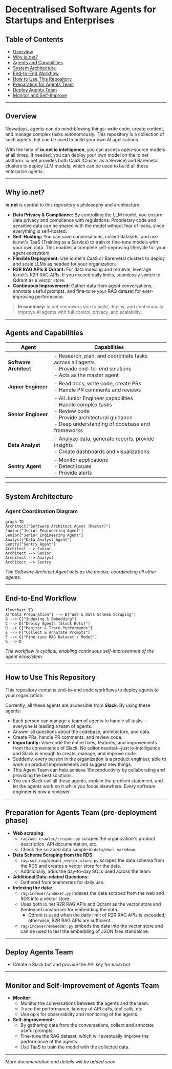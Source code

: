 # Decentralised Software Agents for Startups and Enterprises

## Table of Contents
- [Overview](#overview)
- [Why io.net?](#why-ionet)
- [Agents and Capabilities](#agents-and-capabilities)
- [System Architecture](#system-architecture)
- [End-to-End Workflow](#end-to-end-workflow)
- [How to Use This Repository](#how-to-use-this-repository)
- [Preparation for Agents Team](#preparation-for-agents-team-pre-deployment-phase)
- [Deploy Agents Team](#deploy-agents-team)
- [Monitor and Self-Improve](#monitor-and-self-improvement-of-agents-team)

---

## Overview
Nowadays, agents can do mind-blowing things: write code, create content, and manage complex tasks autonomously. This repository is a collection of such agents that can be used to build your own AI applications.

With the help of **io.net io intelligence**, you can access open-source models at all times. If needed, you can deploy your own model on the io.net platform. io.net provides both CaaS (Cluster as a Service) and Baremetal clusters to deploy LLM models, which can be used to build all these enterprise agents.

---

## Why io.net?

**io.net** is central to this repository's philosophy and architecture:

- **Data Privacy & Compliance:** By controlling the LLM model, you ensure data privacy and compliance with regulations. Proprietary code and sensitive data can be shared with the model without fear of leaks, since everything is self-hosted.
- **Self-Hosting:** You can save conversations, collect datasets, and use io.net's TaaS (Training as a Service) to train or fine-tune models with your own data. This enables a complete self-improving lifecycle for your agent ecosystem.
- **Flexible Deployment:** Use io.net's CaaS or Baremetal clusters to deploy and scale LLMs as needed for your organization.
- **R2R RAG APIs & Qdrant:** For data indexing and retrieval, leverage io.net's R2R RAG APIs. If you exceed daily limits, seamlessly switch to Qdrant as a vector store.
- **Continuous Improvement:** Gather data from agent conversations, annotate useful prompts, and fine-tune your RAG dataset for ever-improving performance.

> **In summary:** io.net empowers you to build, deploy, and continuously improve AI agents with full control, privacy, and scalability.

---

## Agents and Capabilities

| Agent                  | Capabilities                                                                                                                                                                                                 |
|------------------------|------------------------------------------------------------------------------------------------------------------------------------------------------------------------------------------------------------|
| **Software Architect** | - Research, plan, and coordinate tasks across all agents<br>- Provide end-to-end solutions<br>- Acts as the master agent                                              |
| **Junior Engineer**    | - Read docs, write code, create PRs<br>- Handle PR comments and reviews                                                                                               |
| **Senior Engineer**    | - All Junior Engineer capabilities<br>- Handle complex tasks<br>- Review code<br>- Provide architectural guidance<br>- Deep understanding of codebase and frameworks   |
| **Data Analyst**       | - Analyze data, generate reports, provide insights<br>- Create dashboards and visualizations                                                                           |
| **Sentry Agent**       | - Monitor applications<br>- Detect issues<br>- Provide alerts                                                                                                         |

---

## System Architecture

### Agent Coordination Diagram
```mermaid
graph TD
Architect["Software Architect Agent (Master)"]
Junior["Junior Engineering Agent"]
Senior["Senior Engineering Agent"]
Analyst["Data Analyst Agent"]
Sentry["Sentry Agent"]
Architect --> Junior
Architect --> Senior
Architect --> Analyst
Architect --> Sentry
```
*The Software Architect Agent acts as the master, coordinating all other agents.*

---

## End-to-End Workflow

```mermaid
flowchart TD
A["Data Preparation"] --> B["Web & Data Schema Scraping"]
B --> C["Indexing & Embedding"]
C --> D["Deploy Agents (Slack Bots)"]
D --> E["Monitor & Trace Performance"]
E --> F["Collect & Annotate Prompts"]
F --> G["Fine-tune RAG Dataset / Model"]
G --> D
```
*The workflow is cyclical, enabling continuous self-improvement of the agent ecosystem.*

---

## How to Use This Repository
This repository contains end-to-end code workflows to deploy agents to your organization.

Currently, all these agents are accessible from **Slack**. By using these agents:

- Each person can manage a team of agents to handle all tasks—everyone is leading a team of agents.
- Answer all questions about the codebase, architecture, and data.
- Create PRs, handle PR comments, and review code.
- **Importantly:** Vibe code the entire fixes, features, and improvements from the convenience of Slack. No editor needed—just io-intelligence and Slack is enough to create, manage, and improve code.
- Suddenly, every person in the organization is a product engineer, able to work on product improvements and suggest new things.
- This Agent Team can help achieve 10x productivity by collaborating and providing the best solutions.
- You can Slack call all these agents, explain the problem statement, and let the agents work on it while you focus elsewhere. Every software engineer is now a reviewer.

---

## Preparation for Agents Team (pre-deployment phase)
- **Web scraping:**
   - `rag/web_crawler/scraper.py` scrapes the organization's product description, API documentation, etc.
   - Check the scraped data sample in `data/docs_markdown`.
- **Data Schema Scraping from the RDS:**
    - `rag/sql_rag/qdrant_vector_store.py` scrapes the data schema from the RDS and creates a vector store for the data.
    - Additionally, adds the day-to-day SQLs used across the team.
- **Additional Data-related Questions:**
    - Gathered from teammates for daily use.
- **Indexing the data:**
    - `rag/indexer/indexer.py` indexes the data scraped from the web and RDS into a vector store.
    - Uses both io.net R2R RAG APIs and Qdrant as the vector store and SentenceTransformer for embedding the data.
        - Qdrant is used when the daily limit of R2R RAG APIs is exceeded; otherwise, R2R RAG APIs are sufficient.
   - `rag/indexer/embedder.py` embeds the data into the vector store and can be used to test the embedding of JSON files standalone.

---
## Deploy Agents Team
- Create a Slack bot and provide the API key for each bot.

---

## Monitor and Self-Improvement of Agents Team
- **Monitor:**
  - Monitor the conversations between the agents and the team.
  - Trace the performance, latency of API calls, tool calls, etc.
  - Use opik for observability and monitoring of the agents.
- **Self-improvement:**
  - By gathering data from the conversations, collect and annotate useful prompts.
  - Fine-tune the RAG dataset, which will eventually improve the performance of the agents.
  - Use TaaS to train the model with the collected data.

---

*More documentation and details will be added soon.*








